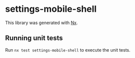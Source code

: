 # settings-mobile-shell

This library was generated with [Nx](https://nx.dev).

## Running unit tests

Run `nx test settings-mobile-shell` to execute the unit tests.
